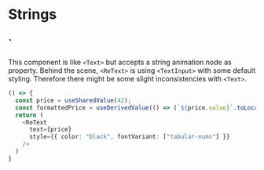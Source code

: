 # Strings

## `<ReText />

This component is like `<Text>` but accepts a string animation node as property. Behind the scene, `<ReText>` is using `<TextInput>` with some default styling. Therefore there might be some slight inconsistencies with `<Text>`.

```ts
() => {
  const price = useSharedValue(42);
  const formattedPrice = useDerivedValue(() => (`${price.value}`.toLocaleString('de-DE', { style: 'currency', currency: 'EUR' }));
  return (
    <ReText
      text={price}
      style={{ color: "black", fontVariant: ["tabular-nums"] }}
    />
  )
}
```